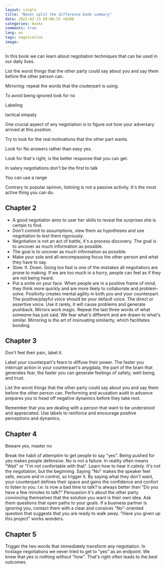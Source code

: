```yaml
---
layout: single
title: "Never split the difference book summary"
date: 2021-03-13 09:08:53 +0200
categories: books
comments: true
lang: en
tags: negotiation
image: 
---
```



In this book we can learn about negotiation techniques that can be used in our daily lives.

List the worst things that the other party could say about you and say them before the other person can.

Mirroring: repeat the words that the couterpart is using.

To avoid being ignored look for no


Labeling

tactical empaty

One crucial aspect of any negotiation is to figure out how your adversary arrived at this position.

Try to look for the real motivations that the other part wants.

Look for No answers rather than easy yes.

Look for that's right, is the better response that you can get.

In salary negotiations don't be the first to talk

You can use a range 

Contrary to popular opinion, listining is not a passive activity. It's the most active thing you can do. 


Chapter 2
-----------------
- A good negotiatior aims to user her skills to reveal the surprises she is certain to find.
- Don't commit to assumptions, view them as hypotheses and use negotiation to test them rigorously.
- Negotiation is not an act of battle, it's a process discovery. The goal is to uncover as much information as possible.
- The goal is to uncover as much information as possible. 
- Make your sole and all-encompassing focus the other person and what they have to say. 
- Slow. It. Down. Going too fast is one of the mistakes all negotiatiors are prone to making. If we are too much in a hurry, people can feel as if they are not being heard.
- Put a smile on your face. When people are in a positive frame of mind, they think more quickly and are more likely to collaborate and problem-solve. Positivity creates mental agility in both you and your counterpart.
The positive/playful voice should be your default voice. 
The direct or assertive voice. Use it rarely, it will cause problems and generate pushback.
Mirrors work magic. Repeat the last three words of what someone has just said. We fear what's different and are drawn to what's similar. Mirroring is the art of insinuating similarity, which facilitates bonding.       




Chapter 3
-----------------
Don't feel their pain, label it.

Label your counterpart's fears to diffuse their power. The faster you interrupt action in your counterpart's anygdala, the part of the brain that generates fear, the faster you can generate feelings of safety, well-being, and trust. 

List the worst things that the other party could say about you and say them before the other person can. Performing and acusation audit in advance prepares you to head off negative dynamics before they take root. 

Remember that you are dealing with a person that want to be understood and appreciated. Use labels to reinforce and encourage positive perceptions and dynamics.

Chapter 4 
------------------
Beware yes, master no

Break the habit of attemptim to get people to say "yes". Being pushed for yes makes people defensive.
No is not a failure. In reality often means "Wait" or "I'm not confortable with that". Learn how to hear it calmly. It's not the negotiation, but the beginning.
Saying "No" makes the speaker feel safe, secure and in control, so trigger it. By saying what they don't want, your counterpart defines their space and gains the confidence and confort to listen to you. I.e: Is now a bad time to talk? is always better than "Do you have a few minutes to talk?"
Persuasion it's about the other party convincing themselves that the solution you want is their own idea. Ask them questions that open paths to your goals.
If a business partner is ignoring you, contact them with a clear and consices "No"-oriented question that suggests that you are ready to walk away. "Have you given up this project" works wonders. 

Chapter 5
------------------
Trigger the two words that immediately transform any negotiation.
In hostage negotiations we never tried to get to "yes" as an endpoint. We knew that yes is nothing without "how". That's right often leads to the best outcomes.



